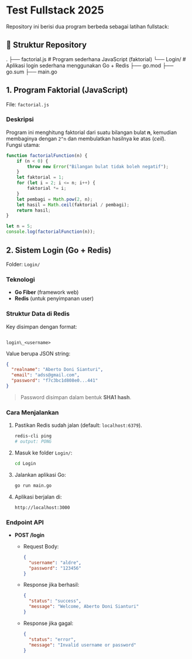 # Test Fullstack 2025

Repository ini berisi dua program berbeda sebagai latihan fullstack:

## 📂 Struktur Repository
.
├── factorial.js # Program sederhana JavaScript (faktorial)
└── Login/ # Aplikasi login sederhana menggunakan Go + Redis
├── go.mod
├── go.sum
├── main.go

## 1. Program Faktorial (JavaScript)

File: `factorial.js`

### Deskripsi
Program ini menghitung faktorial dari suatu bilangan bulat **n**, kemudian membaginya dengan `2^n` dan membulatkan hasilnya ke atas (*ceil*).  
Fungsi utama:
```js
function factorialFunction(n) {
    if (n < 0) {
        throw new Error("Bilangan bulat tidak boleh negatif");
    }
    let faktorial = 1;
    for (let i = 2; i <= n; i++) {
        faktorial *= i;
    }
    let pembagi = Math.pow(2, n);
    let hasil = Math.ceil(faktorial / pembagi);
    return hasil;
}

let n = 5;
console.log(factorialFunction(n));
```

## 2. Sistem Login (Go + Redis)

Folder: `Login/`

### Teknologi
- **Go Fiber** (framework web)
- **Redis** (untuk penyimpanan user)

### Struktur Data di Redis
Key disimpan dengan format:
```

login\_<username>

````

Value berupa JSON string:
```json
{
  "realname": "Aberto Doni Sianturi",
  "email": "adss@gmail.com",
  "password": "f7c3bc1d808e0...441" 
}
````

> Password disimpan dalam bentuk **SHA1 hash**.

### Cara Menjalankan

1. Pastikan Redis sudah jalan (default: `localhost:6379`).

   ```bash
   redis-cli ping
   # output: PONG
   ```

2. Masuk ke folder `Login/`:

   ```bash
   cd Login
   ```

3. Jalankan aplikasi Go:

   ```bash
   go run main.go
   ```

4. Aplikasi berjalan di:

   ```
   http://localhost:3000
   ```

### Endpoint API

* **POST /login**

  * Request Body:

    ```json
    {
      "username": "aldre",
      "password": "123456"
    }
    ```
  * Response jika berhasil:

    ```json
    {
      "status": "success",
      "message": "Welcome, Aberto Doni Sianturi"
    }
    ```
  * Response jika gagal:

    ```json
    {
      "status": "error",
      "message": "Invalid username or password"
    }
    ```
```

